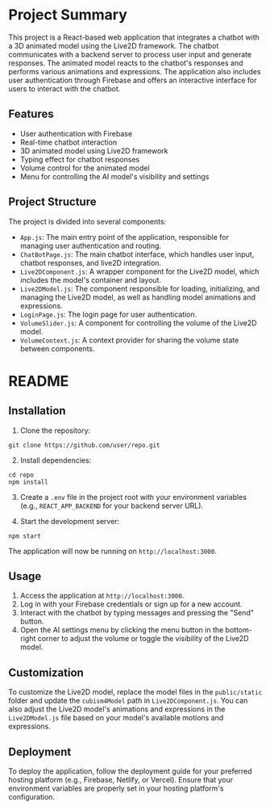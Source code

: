 # Project Summary

This project is a React-based web application that integrates a chatbot with a 3D animated model using the Live2D framework. The chatbot communicates with a backend server to process user input and generate responses. The animated model reacts to the chatbot's responses and performs various animations and expressions. The application also includes user authentication through Firebase and offers an interactive interface for users to interact with the chatbot.

## Features

- User authentication with Firebase
- Real-time chatbot interaction
- 3D animated model using Live2D framework
- Typing effect for chatbot responses
- Volume control for the animated model
- Menu for controlling the AI model's visibility and settings

## Project Structure

The project is divided into several components:

- `App.js`: The main entry point of the application, responsible for managing user authentication and routing.
- `ChatBotPage.js`: The main chatbot interface, which handles user input, chatbot responses, and live2D integration.
- `Live2DComponent.js`: A wrapper component for the Live2D model, which includes the model's container and layout.
- `Live2DModel.js`: The component responsible for loading, initializing, and managing the Live2D model, as well as handling model animations and expressions.
- `LoginPage.js`: The login page for user authentication.
- `VolumeSlider.js`: A component for controlling the volume of the Live2D model.
- `VolumeContext.js`: A context provider for sharing the volume state between components.

# README

## Installation

1. Clone the repository:

```
git clone https://github.com/user/repo.git
```

2. Install dependencies:

```
cd repo
npm install
```

3. Create a `.env` file in the project root with your environment variables (e.g., `REACT_APP_BACKEND` for your backend server URL).

4. Start the development server:

```
npm start
```

The application will now be running on `http://localhost:3000`.

## Usage

1. Access the application at `http://localhost:3000`.
2. Log in with your Firebase credentials or sign up for a new account.
3. Interact with the chatbot by typing messages and pressing the "Send" button.
4. Open the AI settings menu by clicking the menu button in the bottom-right corner to adjust the volume or toggle the visibility of the Live2D model.

## Customization

To customize the Live2D model, replace the model files in the `public/static` folder and update the `cubism4Model` path in `Live2DComponent.js`. You can also adjust the Live2D model's animations and expressions in the `Live2DModel.js` file based on your model's available motions and expressions.

## Deployment

To deploy the application, follow the deployment guide for your preferred hosting platform (e.g., Firebase, Netlify, or Vercel). Ensure that your environment variables are properly set in your hosting platform's configuration.